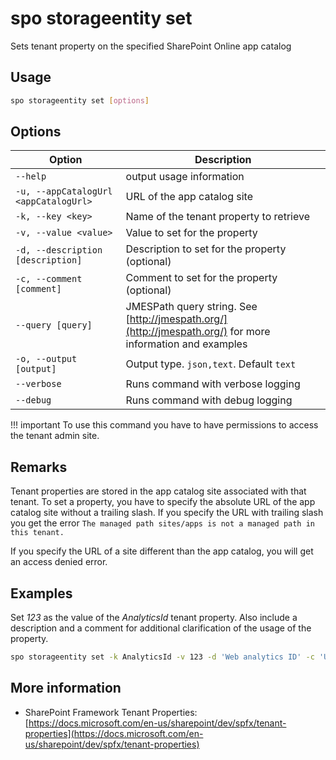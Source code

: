 # spo storageentity set

Sets tenant property on the specified SharePoint Online app catalog

## Usage

```sh
spo storageentity set [options]
```

## Options

Option|Description
------|-----------
`--help`|output usage information
`-u, --appCatalogUrl <appCatalogUrl>`|URL of the app catalog site
`-k, --key <key>`|Name of the tenant property to retrieve
`-v, --value <value>`|Value to set for the property
`-d, --description [description]`|Description to set for the property (optional)
`-c, --comment [comment]`|Comment to set for the property (optional)
`--query [query]`|JMESPath query string. See [http://jmespath.org/](http://jmespath.org/) for more information and examples
`-o, --output [output]`|Output type. `json,text`. Default `text`
`--verbose`|Runs command with verbose logging
`--debug`|Runs command with debug logging

!!! important
    To use this command you have to have permissions to access the tenant admin site.

## Remarks

Tenant properties are stored in the app catalog site associated with that tenant. To set a property, you have to specify the absolute URL of the app catalog site without a trailing slash. If you specify the URL with trailing slash you get the error `The managed path sites/apps is not a managed path in this tenant.`

If you specify the URL of a site different than the app catalog, you will get an access denied error.

## Examples

Set _123_ as the value of the _AnalyticsId_ tenant property. Also include a description and a comment for additional clarification of the usage of the property.

```sh
spo storageentity set -k AnalyticsId -v 123 -d 'Web analytics ID' -c 'Use on all sites' -u https://contoso.sharepoint.com/sites/appcatalog
```

## More information

- SharePoint Framework Tenant Properties: [https://docs.microsoft.com/en-us/sharepoint/dev/spfx/tenant-properties](https://docs.microsoft.com/en-us/sharepoint/dev/spfx/tenant-properties)
